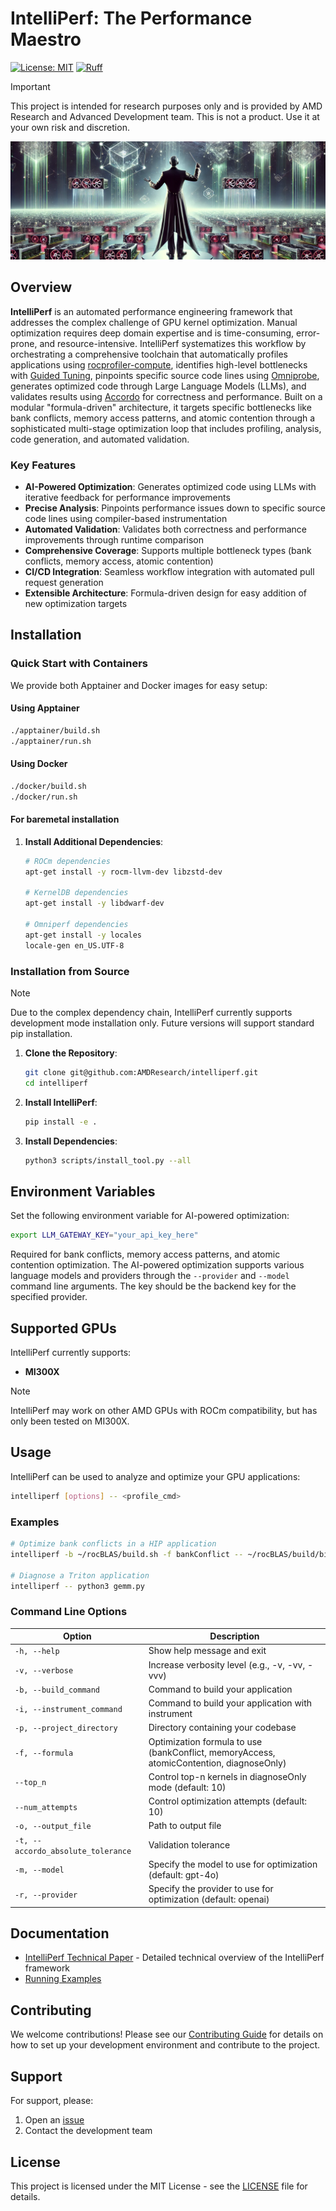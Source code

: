 <!--
MIT License

Copyright (c) 2025 Advanced Micro Devices, Inc. All Rights Reserved.

Permission is hereby granted, free of charge, to any person obtaining a copy
of this software and associated documentation files (the "Software"), to deal
in the Software without restriction, including without limitation the rights
to use, copy, modify, merge, publish, distribute, sublicense, and/or sell
copies of the Software, and to permit persons to whom the Software is
furnished to do so, subject to the following conditions:

The above copyright notice and this permission notice shall be included in all
copies or substantial portions of the Software.

THE SOFTWARE IS PROVIDED "AS IS", WITHOUT WARRANTY OF ANY KIND, EXPRESS OR
IMPLIED, INCLUDING BUT NOT LIMITED TO THE WARRANTIES OF MERCHANTABILITY,
FITNESS FOR A PARTICULAR PURPOSE AND NONINFRINGEMENT. IN NO EVENT SHALL THE
AUTHORS OR COPYRIGHT HOLDERS BE LIABLE FOR ANY CLAIM, DAMAGES OR OTHER
LIABILITY, WHETHER IN AN ACTION OF CONTRACT, TORT OR OTHERWISE, ARISING FROM,
OUT OF OR IN CONNECTION WITH THE SOFTWARE OR THE USE OR OTHER DEALINGS IN THE
SOFTWARE.
-->

# IntelliPerf: The Performance Maestro

[![License: MIT](https://img.shields.io/badge/License-MIT-yellow.svg)](https://opensource.org/licenses/MIT) [![Ruff](https://img.shields.io/endpoint?url=https://raw.githubusercontent.com/astral-sh/ruff/main/assets/badge/v2.json)](https://github.com/AMDResearch/intelliperf/actions/workflows/lint.yml) 

> [!IMPORTANT]  
> This project is intended for research purposes only and is provided by AMD Research and Advanced Development team. 
This is not a product. Use it at your own risk and discretion.

![IntelliPerf](./images/intelliperf.png)

## Overview

**IntelliPerf** is an automated performance engineering framework that addresses the complex challenge of GPU kernel optimization. Manual optimization requires deep domain expertise and is time-consuming, error-prone, and resource-intensive. IntelliPerf systematizes this workflow by orchestrating a comprehensive toolchain that automatically profiles applications using [rocprofiler-compute](https://github.com/ROCm/rocprofiler-compute), identifies high-level bottlenecks with [Guided Tuning](./external/guided-tuning/), pinpoints specific source code lines using [Omniprobe](https://github.com/AARInternal/logduration), generates optimized code through Large Language Models (LLMs), and validates results using [Accordo](src/accordo/) for correctness and performance. Built on a modular "formula-driven" architecture, it targets specific bottlenecks like bank conflicts, memory access patterns, and atomic contention through a sophisticated multi-stage optimization loop that includes profiling, analysis, code generation, and automated validation.

### Key Features

* **AI-Powered Optimization**: Generates optimized code using LLMs with iterative feedback for performance improvements
* **Precise Analysis**: Pinpoints performance issues down to specific source code lines using compiler-based instrumentation
* **Automated Validation**: Validates both correctness and performance improvements through runtime comparison
* **Comprehensive Coverage**: Supports multiple bottleneck types (bank conflicts, memory access, atomic contention)
* **CI/CD Integration**: Seamless workflow integration with automated pull request generation
* **Extensible Architecture**: Formula-driven design for easy addition of new optimization targets

## Installation

### Quick Start with Containers

We provide both Apptainer and Docker images for easy setup:

#### Using Apptainer
```bash
./apptainer/build.sh
./apptainer/run.sh
```
#### Using Docker
```bash
./docker/build.sh
./docker/run.sh
```
#### For baremetal installation


1. **Install Additional Dependencies**:
   ```bash
   # ROCm dependencies
   apt-get install -y rocm-llvm-dev libzstd-dev

   # KernelDB dependencies
   apt-get install -y libdwarf-dev

   # Omniperf dependencies
   apt-get install -y locales
   locale-gen en_US.UTF-8
   ```

### Installation from Source

> [!NOTE]
> Due to the complex dependency chain, IntelliPerf currently supports development mode installation only. Future versions will support standard pip installation.

1. **Clone the Repository**:
   ```bash
   git clone git@github.com:AMDResearch/intelliperf.git
   cd intelliperf
   ```

2. **Install IntelliPerf**:
   ```bash
   pip install -e .
   ```

3. **Install Dependencies**:
   ```bash
   python3 scripts/install_tool.py --all
   ```

## Environment Variables

Set the following environment variable for AI-powered optimization:

```bash
export LLM_GATEWAY_KEY="your_api_key_here"
```

Required for bank conflicts, memory access patterns, and atomic contention optimization. The AI-powered optimization supports various language models and providers through the `--provider` and `--model` command line arguments. The key should be the backend key for the specified provider.

## Supported GPUs

IntelliPerf currently supports:

- **MI300X**

> [!NOTE]
> IntelliPerf may work on other AMD GPUs with ROCm compatibility, but has only been tested on MI300X.

## Usage

IntelliPerf can be used to analyze and optimize your GPU applications:

```bash
intelliperf [options] -- <profile_cmd>
```

### Examples

```bash
# Optimize bank conflicts in a HIP application
intelliperf -b ~/rocBLAS/build.sh -f bankConflict -- ~/rocBLAS/build/bin/rocblas_gemm

# Diagnose a Triton application
intelliperf -- python3 gemm.py
```

### Command Line Options

| Option                           | Description          |
|----------------------------------|----------------------|
| `-h, --help` | Show help message and exit |
| `-v, --verbose` | Increase verbosity level (e.g., -v, -vv, -vvv) |
| `-b, --build_command` | Command to build your application |
| `-i, --instrument_command` | Command to build your application with instrument |
| `-p, --project_directory` | Directory containing your codebase |
| `-f, --formula` | Optimization formula to use (bankConflict, memoryAccess, atomicContention, diagnoseOnly) |
| `--top_n` | Control top-n kernels in diagnoseOnly mode (default: 10) |
| `--num_attempts` | Control optimization attempts (default: 10) |
| `-o, --output_file` | Path to output file |
| `-t, --accordo_absolute_tolerance` | Validation tolerance |
| `-m, --model` | Specify the model to use for optimization (default: gpt-4o) |
| `-r, --provider` | Specify the provider to use for optimization (default: openai) |

## Documentation

- [IntelliPerf Technical Paper](docs/IntelliPerf.md) - Detailed technical overview of the IntelliPerf framework
- [Running Examples](examples/README.md)

## Contributing

We welcome contributions! Please see our [Contributing Guide](docs/CONTRIBUTING.md) for details on how to set up your development environment and contribute to the project.

## Support

For support, please:
1. Open an [issue](https://github.com/AMDResearch/intelliperf/issues/new/choose)
2. Contact the development team

## License

This project is licensed under the MIT License - see the [LICENSE](LICENSE) file for details.

